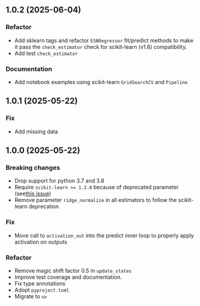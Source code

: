 ## 1.0.2 (2025-06-04)
### Refactor
- Add sklearn tags and refactor `ESNRegressor` fit/predict methods to make it pass the `check_estimator` check for scikit-learn (v1.6) compatibility.
- Add test `check_estimator`

### Documentation
- Add notebook examples using scikit-learn `GridSearchCV` and `Pipeline`

## 1.0.1 (2025-05-22)
### Fix
- Add missing data

## 1.0.0 (2025-05-22)
### Breaking changes
- Drop support for python 3.7 and 3.8
- Require `scikit-learn >= 1.2.0` because of deprecated parameter (see[this issue](https://github.com/scikit-learn/scikit-learn/pull/17772))
- Remove parameter `ridge_normalize` in all estimators to follow the scikit-learn deprecation 

### Fix
- Move call to `activation_out` into the predict inner loop to properly apply activation on outputs

### Refactor
- Remove magic shift factor 0.5 in `update_states`
- Improve test coverage and documentation.
- Fix type annotations
- Adopt `pyproject.toml`
- Migrate to `uv`
